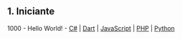## 1. Iniciante

1000 - Hello World! - [C#](/1000/1000.cs) | [Dart](/1000/1000.dart) | [JavaScript](/1000/1000.js) | [PHP](/1000/1000.php) | [Python](/1000/1000.py)